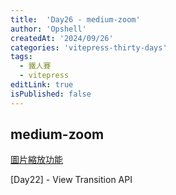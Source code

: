 ```yaml
---
title:  'Day26 - medium-zoom'
author: 'Opshell'
createdAt: '2024/09/26'
categories: 'vitepress-thirty-days'
tags:
  - 鐵人賽
  - vitepress
editLink: true
isPublished: false
---
```



## medium-zoom

[圖片縮放功能](http://www.freeendless.com/misc/vitepress/image-zoom.html)


[Day22] - View Transition API